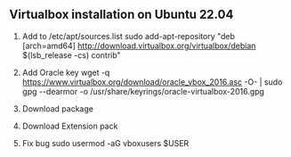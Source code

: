 ## Virtualbox installation on Ubuntu 22.04
1. Add to /etc/apt/sources.list
sudo add-apt-repository "deb [arch=amd64] http://download.virtualbox.org/virtualbox/debian $(lsb_release -cs) contrib"

2. Add Oracle key
wget -q https://www.virtualbox.org/download/oracle_vbox_2016.asc -O- | sudo gpg --dearmor -o /usr/share/keyrings/oracle-virtualbox-2016.gpg

3. Download package
4. Download Extension pack
5. Fix bug
sudo usermod -aG vboxusers $USER


